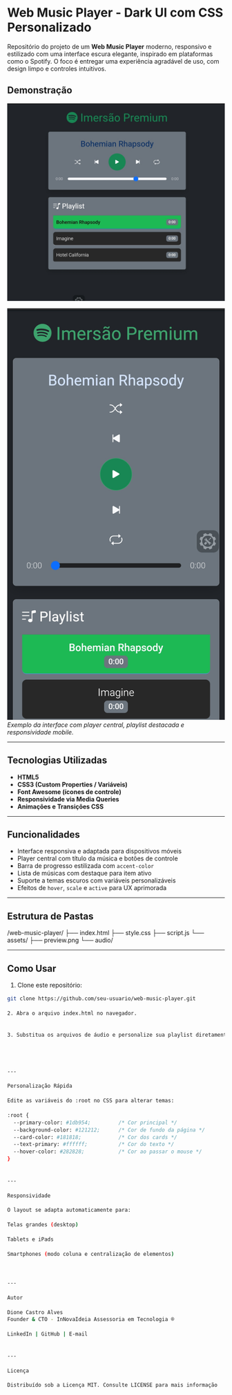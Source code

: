 # Web Music Player - Dark UI com CSS Personalizado

Repositório do projeto de um **Web Music Player** moderno, responsivo e estilizado com uma interface escura elegante, inspirado em plataformas como o Spotify. O foco é entregar uma experiência agradável de uso, com design limpo e controles intuitivos.

## Demonstração

![preview](./Screenshot_2025-04-11-22-35-52-002_com.brave.browser-edit.jpg)

![preview](./Screenshot_2025-04-11-22-35-28-059_com.rhmsoft.code-edit.jpg)  
*Exemplo da interface com player central, playlist destacada e responsividade mobile.*

---

## Tecnologias Utilizadas

- **HTML5**  
- **CSS3 (Custom Properties / Variáveis)**  
- **Font Awesome (ícones de controle)**  
- **Responsividade via Media Queries**  
- **Animações e Transições CSS**

---

## Funcionalidades

- Interface responsiva e adaptada para dispositivos móveis
- Player central com título da música e botões de controle
- Barra de progresso estilizada com `accent-color`
- Lista de músicas com destaque para item ativo
- Suporte a temas escuros com variáveis personalizáveis
- Efeitos de `hover`, `scale` e `active` para UX aprimorada

---

## Estrutura de Pastas

/web-music-player/ ├── index.html ├── style.css ├── script.js └── assets/ ├── preview.png └── audio/

---

## Como Usar

1. Clone este repositório:
```bash
git clone https://github.com/seu-usuario/web-music-player.git

2. Abra o arquivo index.html no navegador.


3. Substitua os arquivos de áudio e personalize sua playlist diretamente no HTML ou script JS.




---

Personalização Rápida

Edite as variáveis do :root no CSS para alterar temas:

:root {
  --primary-color: #1db954;         /* Cor principal */
  --background-color: #121212;      /* Cor de fundo da página */
  --card-color: #181818;            /* Cor dos cards */
  --text-primary: #ffffff;          /* Cor do texto */
  --hover-color: #282828;           /* Cor ao passar o mouse */
}


---

Responsividade

O layout se adapta automaticamente para:

Telas grandes (desktop)

Tablets e iPads

Smartphones (modo coluna e centralização de elementos)



---

Autor

Dione Castro Alves
Founder & CTO - InNovaIdeia Assessoria em Tecnologia ®

LinkedIn | GitHub | E-mail


---

Licença

Distribuído sob a Licença MIT. Consulte LICENSE para mais informação


